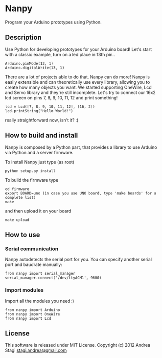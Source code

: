 Nanpy
=====

Program your Arduino prototypes using Python.

Description
-----------

Use Python for developing prototypes for your Arduino board!
Let's start with a classic example, turn on a led place in 13th pin..

	Arduino.pinMode(13, 1)
	Arduino.digitalWrite(13, 1)

There are a lot of projects able to do that. Nanpy can do more! 
Nanpy is easily extensible and can theoretically use every library, allowing you to create how many objects you want.
We started supporting OneWire, Lcd and Servo library and they're still incomplete.
Let's try to connect our 16x2 lcd screen on pins 7, 8, 9, 10, 11, 12 and print something!

	lcd = Lcd([7, 8, 9, 10, 11, 12], [16, 2])
	lcd.printString("Hello World!")

really straightforward now, isn't it? :)

How to build and install
------------------------

Nanpy is composed by a Python part, that provides a library to use Arduino via Python
and a server firmware.

To install Nanpy just type (as root)

	python setup.py install

To build the firmware type

	cd firmware
	export BOARD=uno (in case you use UNO board, type 'make boards' for a complete list)
	make

and then upload it on your board

	make upload

How to use
----------

### Serial communication

Nanpy autodetects the serial port for you. You can specify another serial port and baudrate manually:

	from nanpy import serial_manager
	serial_manager.connect('/dev/ttyACM1', 9600)

### Import modules

Import all the modules you need :)

	from nanpy import Arduino
	from nanpy import OneWire
	from nanpy import Lcd

License
-------

This software is released under MIT License. Copyright (c) 2012 Andrea Stagi <stagi.andrea@gmail.com>
